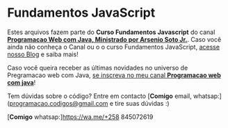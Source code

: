 # Fundamentos JavaScript

Estes arquivos fazem parte do **Curso Fundamentos Javascript** do canal [**Programacao Web com Java, Ministrado por Arsenio Soto Jr.**](https://www.youtube.com/channel/UCgKRxXinXCr7ZaXq5s_yhCw).
Caso você ainda não conheça o Canal ou o o curso Fundamentos JavaScript, [acesse nosso Blog](https://www.youtube.com/watch?v=QnK2crnF5WA&t=120s) e saiba mais!

Caso você queira receber as últimas novidades no universo de Pregramacao web com Java, [se inscreva no meu canal **Programacao web com java**](https://www.youtube.com/channel/UCgKRxXinXCr7ZaXq5s_yhCw)! 

Tem dúvidas sobre o código? Entre em contacto [**Comigo** email, whatsap:](programacao.codigos@gmail.com e tire suas dúvidas :)

[**Comigo** whatsap:]https://wa.me/+258 845072619
